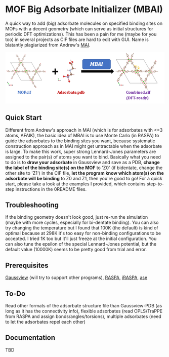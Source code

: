 # MOF Big Adsorbate Initializer (MBAI)
A quick way to add (big) adsorbate molecules on specified binding sites on MOFs with a decent geometry (which can serve as initial structures for periodic DFT optimizations). This has been a pain for me (maybe for you too) in several projects as CIF files are hard to edit with GUI. Name is blatantly plagiarized from Andrew's [MAI](https://github.com/arosen93/mof-adsorbate-initializer).

![TOC](toc.png)

## Quick Start
Different from Andrew's approach in MAI (which is for adsorbates with <=3 atoms, AFAIK), the basic idea of MBAI is to use Monte Carlo (in RASPA) to guide the adsorbates to the binding sites you want, because systematic construction approach as in MAI might get untractable when the adsorbate is large. To make this work, super strong Lennard-Jones parameters are assigned to the pair(s) of atoms you want to bind.  Basically what you need to do is to **draw your adsorbate** in Gaussview and save as a PDB, **change the label of the binding site(s) on the MOF** to 'Z0' (if bidentate, change the other site to 'Z1') in the CIF file, **let the program know which atom(s) on the adsorbate will be binding** to Z0 and Z1, then you're good to go! For a quick start, please take a look at the examples I provided, which contains step-to-step instructions in the 0README files.

## Troubleshooting
If the binding geometry doesn't look good, just re-run the simulation (maybe with more cycles, especially for bi-dentate binding). You can also try changing the temperature but I found that 100K (the default) is kind of optimal because at 298K it's too easy for non-binding configurations to be accepted. I tried 1K too but it'll just freeze at the initial configuration. You can also tune the epsilon of the special Lennard-Jones potential, but the default value (10000K) seems to be pretty good from trial and error.

## Prerequisites
[Gaussview](https://gaussian.com/gaussview6/) (will try to support other programs), [RASPA](https://www.iraspa.org/RASPA/index.html), [iRASPA](https://www.iraspa.org/iRASPA/index.html), [ase](https://wiki.fysik.dtu.dk/ase/)

## To-Do
Read other formats of the adsorbate structure file than Gaussview-PDB (as long as it has the connectivity info), flexible adsorbates (read OPLS/TraPPE from RASPA and assign bonds/angles/torsions), multiple adsorbates (need to let the adsorbates repel each other)

## Documentation
TBD
